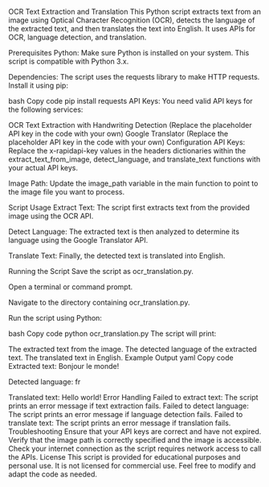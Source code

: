 OCR Text Extraction and Translation
This Python script extracts text from an image using Optical Character Recognition (OCR), detects the language of the extracted text, and then translates the text into English. It uses APIs for OCR, language detection, and translation.

Prerequisites
Python: Make sure Python is installed on your system. This script is compatible with Python 3.x.

Dependencies: The script uses the requests library to make HTTP requests. Install it using pip:

bash
Copy code
pip install requests
API Keys: You need valid API keys for the following services:

OCR Text Extraction with Handwriting Detection (Replace the placeholder API key in the code with your own)
Google Translator (Replace the placeholder API key in the code with your own)
Configuration
API Keys: Replace the x-rapidapi-key values in the headers dictionaries within the extract_text_from_image, detect_language, and translate_text functions with your actual API keys.

Image Path: Update the image_path variable in the main function to point to the image file you want to process.

Script Usage
Extract Text: The script first extracts text from the provided image using the OCR API.

Detect Language: The extracted text is then analyzed to determine its language using the Google Translator API.

Translate Text: Finally, the detected text is translated into English.

Running the Script
Save the script as ocr_translation.py.

Open a terminal or command prompt.

Navigate to the directory containing ocr_translation.py.

Run the script using Python:

bash
Copy code
python ocr_translation.py
The script will print:

The extracted text from the image.
The detected language of the extracted text.
The translated text in English.
Example Output
yaml
Copy code
Extracted text:
Bonjour le monde!

Detected language: fr

Translated text:
Hello world!
Error Handling
Failed to extract text: The script prints an error message if text extraction fails.
Failed to detect language: The script prints an error message if language detection fails.
Failed to translate text: The script prints an error message if translation fails.
Troubleshooting
Ensure that your API keys are correct and have not expired.
Verify that the image path is correctly specified and the image is accessible.
Check your internet connection as the script requires network access to call the APIs.
License
This script is provided for educational purposes and personal use. It is not licensed for commercial use. Feel free to modify and adapt the code as needed.
